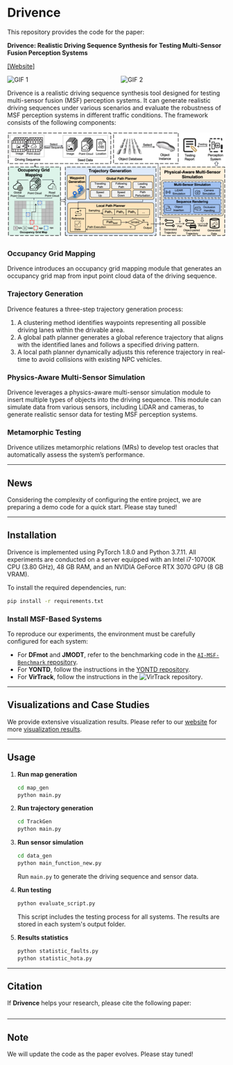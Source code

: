 # Drivence

This repository provides the code for the paper:

**Drivence: Realistic Driving Sequence Synthesis for Testing Multi-Sensor Fusion Perception Systems**

[[Website]](https://sites.google.com/view/drivence)

[//]: # (![]&#40;https://github.com/853108389/drivence_test/blob/main/src/0_110_pic_labels_gen_virmot.gif&#41;  )

[//]: # (![]&#40;https://github.com/853108389/drivence_test/blob/main/src/0_110_pc_labels_gen_virmot.gif&#41;)

<div style="display: flex; justify-content: space-between;">
  <img src="https://github.com/853108389/drivence_test/blob/main/src/0_110_pic_labels_gen_virmot.gif" alt="GIF 1" width="48%">
  <img src="https://github.com/853108389/drivence_test/blob/main/src/0_110_pc_labels_gen_virmot.gif" alt="GIF 2" width="48%">
</div>


Drivence is a realistic driving sequence synthesis tool designed for testing multi-sensor fusion (MSF) perception systems. It can generate realistic driving sequences under various scenarios and evaluate the robustness of MSF perception systems in different traffic conditions. The framework consists of the following components:

![](https://github.com/853108389/drivence_test/blob/main/src/workflow.png)

### **Occupancy Grid Mapping**  
Drivence introduces an occupancy grid mapping module that generates an occupancy grid map from input point cloud data of the driving sequence.

### **Trajectory Generation**  
Drivence features a three-step trajectory generation process:  
1. A clustering method identifies waypoints representing all possible driving lanes within the drivable area.  
2. A global path planner generates a global reference trajectory that aligns with the identified lanes and follows a specified driving pattern.  
3. A local path planner dynamically adjusts this reference trajectory in real-time to avoid collisions with existing NPC vehicles.

### **Physics-Aware Multi-Sensor Simulation**  
Drivence leverages a physics-aware multi-sensor simulation module to insert multiple types of objects into the driving sequence. This module can simulate data from various sensors, including LiDAR and cameras, to generate realistic sensor data for testing MSF perception systems.

### **Metamorphic Testing**  
Drivence utilizes metamorphic relations (MRs) to develop test oracles that automatically assess the system’s performance.

---

## **News**  
Considering the complexity of configuring the entire project, we are preparing a demo code for a quick start. Please stay tuned!

---

## **Installation**

Drivence is implemented using PyTorch 1.8.0 and Python 3.7.11. All experiments are conducted on a server equipped with an Intel i7-10700K CPU (3.80 GHz), 48 GB RAM, and an NVIDIA GeForce RTX 3070 GPU (8 GB VRAM).

To install the required dependencies, run:

```bash
pip install -r requirements.txt
```

### **Install MSF-Based Systems**

To reproduce our experiments, the environment must be carefully configured for each system:  
- For **DFmot** and **JMODT**, refer to the benchmarking code in the [`AI-MSF-Benchmark` repository](https://sites.google.com/view/ai-msf-benchmark/benchmark).  
- For **YONTD**, follow the instructions in the [YONTD repository]().  
- For **VirTrack**, follow the instructions in the ![VirTrack repository]().

---

## **Visualizations and Case Studies**  

We provide extensive visualization results. Please refer to our [website](https://sites.google.com/view/drivence/experiment/faults-visualization) for more [visualization results](https://sites.google.com/view/drivence/data-visualization).

---

## **Usage**

1. **Run map generation**  
    ```bash
    cd map_gen
    python main.py
    ```

2. **Run trajectory generation**  
    ```bash
    cd TrackGen
    python main.py
    ```

3. **Run sensor simulation**  
    ```bash
    cd data_gen
    python main_function_new.py
    ```
    Run `main.py` to generate the driving sequence and sensor data.

4. **Run testing**  
    ```bash
    python evaluate_script.py
    ```
    This script includes the testing process for all systems. The results are stored in each system's output folder.

5. **Results statistics**  
    ```bash
    python statistic_faults.py
    python statistic_hota.py
    ```

---

## **Citation**

If **Drivence** helps your research, please cite the following paper:

```bibtex

```

---

## **Note**

We will update the code as the paper evolves. Please stay tuned!
